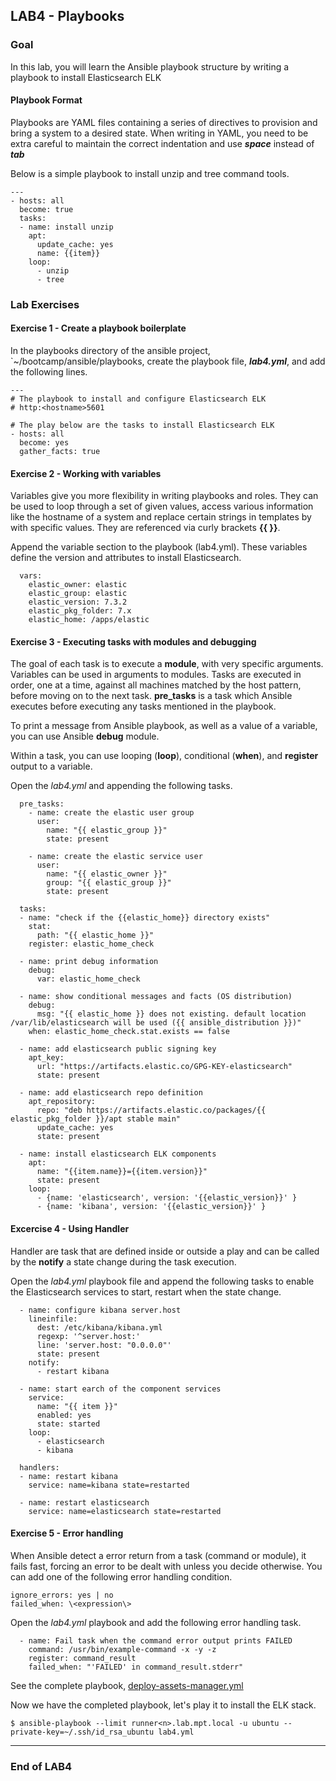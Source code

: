 ## LAB4 - Playbooks

### Goal
In this lab, you will learn the Ansible playbook structure by writing a playbook to install Elasticsearch ELK 

#### Playbook Format

Playbooks are YAML files containing a series of directives to provision and bring a system to a desired state. When writing in YAML, you need to be extra careful to maintain the correct indentation and use ***space*** instead of  ***tab***

Below is a simple playbook to install unzip and tree command tools.

```
---
- hosts: all
  become: true
  tasks:
  - name: install unzip 
    apt: 
      update_cache: yes
      name: {{item}}
    loop:
      - unzip
      - tree
```


### Lab Exercises

#### Exercise 1 - Create a playbook boilerplate

In the playbooks directory of the ansible project, `~/bootcamp/ansible/playbooks, create the playbook file, ***lab4.yml***, and add the following lines.

```
---
# The playbook to install and configure Elasticsearch ELK
# http:<hostname>5601

# The play below are the tasks to install Elasticsearch ELK
- hosts: all
  become: yes
  gather_facts: true
```

#### Exercise 2 - Working with variables

Variables give you more flexibility in writing playbooks and roles. They can be used to loop through a set of given values, access various information like the hostname of a system and replace certain strings in templates by with specific values. They are referenced via curly brackets **{{ }}**.

Append the variable section to the playbook (lab4.yml). These variables define the version and attributes to install Elasticsearch.
```
  vars:
    elastic_owner: elastic
    elastic_group: elastic
    elastic_version: 7.3.2
    elastic_pkg_folder: 7.x
    elastic_home: /apps/elastic
```

#### Exercise 3 - Executing tasks with modules and debugging

The goal of each task is to execute a **module**, with very specific arguments. Variables can be used in arguments to modules. Tasks are executed in order, one at a time, against all machines matched by the host pattern, before moving on to the next task. **pre_tasks** is a task which Ansible executes before executing any tasks mentioned in the playbook. 

To print a message from Ansible playbook, as well as a value of a variable, you can use Ansible **debug** module.

Within a task, you can use looping (**loop**), conditional (**when**), and **register** output to a variable.

Open the *lab4.yml* and appending the following tasks.


```
  pre_tasks:
    - name: create the elastic user group
      user:
        name: "{{ elastic_group }}"
        state: present

    - name: create the elastic service user
      user:
        name: "{{ elastic_owner }}"
        group: "{{ elastic_group }}"
        state: present

  tasks:
  - name: "check if the {{elastic_home}} directory exists"
    stat:
      path: "{{ elastic_home }}"
    register: elastic_home_check

  - name: print debug information
    debug: 
      var: elastic_home_check

  - name: show conditional messages and facts (OS distribution)
    debug:
      msg: "{{ elastic_home }} does not existing. default location /var/lib/elasticsearch will be used ({{ ansible_distribution }})"
    when: elastic_home_check.stat.exists == false   

  - name: add elasticsearch public signing key
    apt_key:
      url: "https://artifacts.elastic.co/GPG-KEY-elasticsearch"
      state: present
  
  - name: add elasticsearch repo definition
    apt_repository:
      repo: "deb https://artifacts.elastic.co/packages/{{ elastic_pkg_folder }}/apt stable main"
      update_cache: yes
      state: present

  - name: install elasticsearch ELK components
    apt:
      name: "{{item.name}}={{item.version}}"
      state: present
    loop:
      - {name: 'elasticsearch', version: '{{elastic_version}}' }
      - {name: 'kibana', version: '{{elastic_version}}' }
```

#### Excercise 4 - Using Handler

Handler are task that are defined inside or outside a play and can be called by the **notify** a state change during the task execution.


Open the *lab4.yml* playbook file and append the following tasks to enable the Elasticsearch services to start, restart when the state change.

```
  - name: configure kibana server.host
    lineinfile:
      dest: /etc/kibana/kibana.yml
      regexp: '^server.host:'
      line: 'server.host: "0.0.0.0"'
      state: present
    notify:
      - restart kibana     

  - name: start earch of the component services 
    service: 
      name: "{{ item }}" 
      enabled: yes 
      state: started
    loop:
      - elasticsearch
      - kibana 

  handlers:
  - name: restart kibana
    service: name=kibana state=restarted

  - name: restart elasticsearch
    service: name=elasticsearch state=restarted 

```

#### Exercise 5 - Error handling

When Ansible detect a error return from a task (command or module), it fails fast, forcing an error to be dealt with unless you decide otherwise. You can add one of the following error handling condition.

```
ignore_errors: yes | no
failed_when: \<expression\>
```

Open the *lab4.yml* playbook and add the following error handling task.

```
  - name: Fail task when the command error output prints FAILED
    command: /usr/bin/example-command -x -y -z
    register: command_result
    failed_when: "'FAILED' in command_result.stderr"
```

See the complete playbook, [deploy-assets-manager.yml](../playbooks/deploy-assets-manager.yml)

Now we have the completed playbook, let's play it to install the ELK stack.

```console
$ ansible-playbook --limit runner<n>.lab.mpt.local -u ubuntu --private-key=~/.ssh/id_rsa_ubuntu lab4.yml

```

---
### End of LAB4